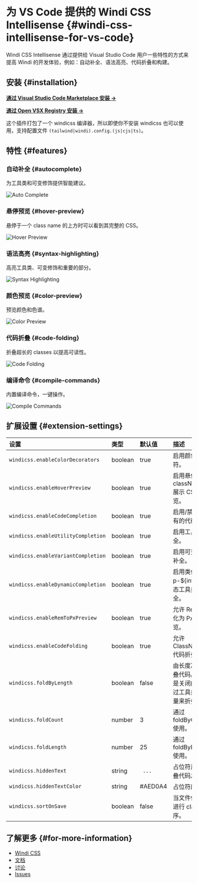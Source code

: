 <Logo name="vscode" class="logo-float-xl"/>

# 为 VS Code 提供的 Windi CSS Intellisense {#windi-css-intellisense-for-vs-code}

<PackageInfo name="windicss-intellisense" :hideNpm="true" author="voorjaar" />

Windi CSS Intellisense 通过提供给 Visual Studio Code 用户一些特性的方式来提高 Windi 的开发体验，例如：自动补全、语法高亮、代码折叠和构建。

## 安装 {#installation}

**[通过 Visual Studio Code Marketplace 安装 →](https://marketplace.visualstudio.com/items?itemName=voorjaar.windicss-intellisense)**

**[通过 Open VSX Registry 安装 →](https://open-vsx.org/extension/voorjaar/windicss-intellisense)**

这个插件打包了一个 windicss 编译器，所以即使你不安装 windicss 也可以使用，支持配置文件 `(tailwind|windi).config.(js|cjs|ts)`。

## 特性 {#features}

### 自动补全 {#autocomplete}

为工具类和可变修饰提供智能建议。

<img src="https://raw.githubusercontent.com/windicss/windicss-intellisense/main/screenshots/completion.png" alt="Auto Complete"/>

### 悬停预览 {#hover-preview}

悬停于一个 class name 的上方时可以看到其完整的 CSS。

<img src="https://raw.githubusercontent.com/windicss/windicss-intellisense/main/screenshots/hover.png" alt="Hover Preview"/>

### 语法高亮 {#syntax-highlighting}

高亮工具类、可变修饰和重要的部分。

<img src="https://raw.githubusercontent.com/windicss/windicss-intellisense/main/screenshots/highlight.png" alt="Syntax Highlighting"/>

### 颜色预览 {#color-preview}

预览颜色和色谱。

<img src="https://raw.githubusercontent.com/windicss/windicss-intellisense/main/screenshots/color.png" alt="Color Preview"/>

### 代码折叠 {#code-folding}

折叠超长的 classes 以提高可读性。

<img src="https://raw.githubusercontent.com/windicss/windicss-intellisense/main/screenshots/highlight.png" alt="Code Folding"/>

### 编译命令 {#compile-commands}

内置编译命令，一键操作。

<img src="https://raw.githubusercontent.com/windicss/windicss-intellisense/main/screenshots/commands.png" alt="Compile Commands"/>

## 扩展设置 {#extension-settings}

| 设置                               | 类型    | 默认值   | 描述                                                       |
| :--------------------------------- | :------ | :------- | :--------------------------------------------------------- |
| `windicss.enableColorDecorators`   | boolean | true     | 启用颜色修饰符。                                           |
| `windicss.enableHoverPreview`      | boolean | true     | 启用悬停 className 展示 CSS 预览。                         |
| `windicss.enableCodeCompletion`    | boolean | true     | 启用/禁用所有的代码补全                                    |
| `windicss.enableUtilityCompletion` | boolean | true     | 启用工具类补全。                                           |
| `windicss.enableVariantCompletion` | boolean | true     | 启用可变修饰补全。                                         |
| `windicss.enableDynamicCompletion` | boolean | true     | 启用类似于 p-${int} 的动态工具类补全。                     |
| `windicss.enableRemToPxPreview`    | boolean | true     | 允许 Rem 转化为 Px 预览。                                  |
| `windicss.enableCodeFolding`       | boolean | true     | 允许 ClassNames 代码折叠。                                 |
| `windicss.foldByLength`            | boolean | false    | 由长度决定折叠代码。默认是关闭的，通过工具类的数量来折叠。 |
| `windicss.foldCount`               | number  | 3        | 通过 foldByCount 使用。                                    |
| `windicss.foldLength`              | number  | 25       | 通过 foldByLength 使用。                                   |
| `windicss.hiddenText`              | string  | ` ...`   | 占位符用于折叠代码之时。                                   |
| `windicss.hiddenTextColor`         | string  | \#AED0A4 | 占位符颜色。                                               |
| `windicss.sortOnSave`              | boolean | false    | 当文件保存时进行 class 排序。                              |

## 了解更多 {#for-more-information}

* [Windi CSS](https://github.com/windicss/windicss)
* [文档](https://windicss.org)
* [讨论](https://github.com/windicss/windicss/discussions)
* [Issues](https://github.com/windicss/windicss-intellisense/issues)

